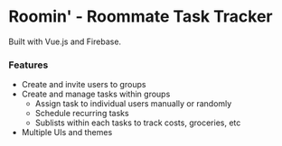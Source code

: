 # Roomin' - Roommate Task Tracker
Built with Vue.js and Firebase.
### Features
- Create and invite users to groups
- Create and manage tasks within groups
  - Assign task to individual users manually or randomly
  - Schedule recurring tasks
  - Sublists within each tasks to track costs, groceries, etc
- Multiple UIs and themes
